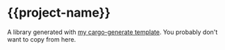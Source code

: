 # {{project-name}}

A library generated with [my cargo-generate template](github.com/thor314/tmpl).
You probably don't want to copy from here.
